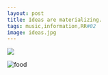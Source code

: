 ```yaml
---
layout: post
title: Ideas are materializing.
tags: music,information,RR#02
image: ideas.jpg
---
```

![](http://i.imgur.com/WM13ajU.jpg)

![food](http://i.imgur.com/D71GY6K.jpg)